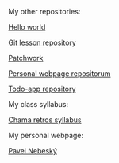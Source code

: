 My other repositories:

[Hello world](https://github.com/pavelnebesky/hello-world)

[Git lesson repository](https://github.com/pavelnebesky/git-lesson-repository)

[Patchwork](https://github.com/pavelnebesky/patchwork)

[Personal webpage repositorum](https://github.com/pavelnebesky/pavelnebesky.github.io)

[Todo-app repository](https://github.com/pavelnebesky/todo-app)



My class syllabus:

[Chama retros syllabus](https://github.com/green-fox-academy/chama-retros-syllabus)



My personal webpage:

[Pavel Nebeský](https://pavelnebesky.github.io/pavelnebesky.github.io/)